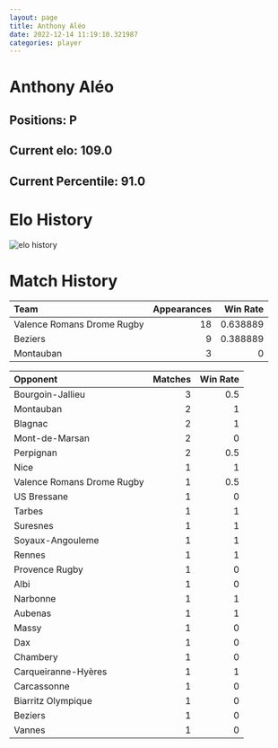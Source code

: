 ```yaml
---  
layout: page  
title: Anthony Aléo  
date: 2022-12-14 11:19:10.321987  
categories: player  
---
```

# Anthony Aléo

## Positions: P

## Current elo: 109.0

## Current Percentile: 91.0

# Elo History


![elo history](history_AnthonyAléo.png)
# Match History


| Team                       |   Appearances |   Win Rate |
|:---------------------------|--------------:|-----------:|
| Valence Romans Drome Rugby |            18 |   0.638889 |
| Beziers                    |             9 |   0.388889 |
| Montauban                  |             3 |   0        |

| Opponent                   |   Matches |   Win Rate |
|:---------------------------|----------:|-----------:|
| Bourgoin-Jallieu           |         3 |        0.5 |
| Montauban                  |         2 |        1   |
| Blagnac                    |         2 |        1   |
| Mont-de-Marsan             |         2 |        0   |
| Perpignan                  |         2 |        0.5 |
| Nice                       |         1 |        1   |
| Valence Romans Drome Rugby |         1 |        0.5 |
| US Bressane                |         1 |        0   |
| Tarbes                     |         1 |        1   |
| Suresnes                   |         1 |        1   |
| Soyaux-Angouleme           |         1 |        1   |
| Rennes                     |         1 |        1   |
| Provence Rugby             |         1 |        0   |
| Albi                       |         1 |        0   |
| Narbonne                   |         1 |        1   |
| Aubenas                    |         1 |        1   |
| Massy                      |         1 |        0   |
| Dax                        |         1 |        0   |
| Chambery                   |         1 |        0   |
| Carqueiranne-Hyères        |         1 |        1   |
| Carcassonne                |         1 |        0   |
| Biarritz Olympique         |         1 |        0   |
| Beziers                    |         1 |        0   |
| Vannes                     |         1 |        0   |